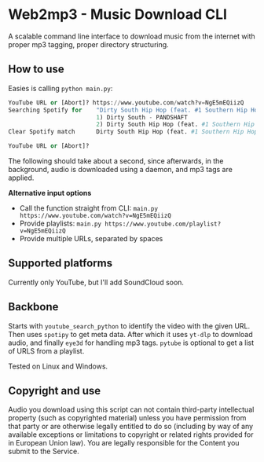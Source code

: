 # Web2mp3 - Music Download CLI

A scalable command line interface to download music from the internet with proper mp3 tagging, proper directory structuring.
## How to use

Easies is calling `python main.py`:

```python
YouTube URL or [Abort]? https://www.youtube.com/watch?v=NgE5mEQiizQ
Searching Spotify for    "Dirty South Hip Hop (feat. #1 Southern Hip Hop Music Instrumental) - Royalty Free Music - Topic"
                         1) Dirty South - PANDSHAFT
                         2) Dirty South Hip Hop (feat. #1 Southern Hip Hop Music Instrumental) - Royalty Free Music
Clear Spotify match      Dirty South Hip Hop (feat. #1 Southern Hip Hop Music Instrumental) - Royalty Free Music Instrumentals and Horror Soundscapes - Royalty Free Music

YouTube URL or [Abort]?
```

The following should take about a second, since afterwards, in the background, audio is downloaded using a daemon, and mp3 tags are applied.

**Alternative input options**

* Call the function straight from CLI: `main.py https://www.youtube.com/watch?v=NgE5mEQiizQ`
* Provide playlists: `main.py https://www.youtube.com/playlist?v=NgE5mEQiizQ`
* Provide multiple URLs, separated by spaces



## Supported platforms

Currently only YouTube, but I'll add SoundCloud soon.

## Backbone

Starts with `youtube_search_python` to identify the video with the given URL. Then uses `spotipy` to get meta data. After which it uses `yt-dlp` to download audio, and finally `eye3d` for handling mp3 tags. `pytube` is optional to get a list of URLS from a playlist. 

Tested on Linux and Windows.

## Copyright and use
Audio you download using this script can not contain third-party intellectual property (such as copyrighted material) unless you have permission from that party or are otherwise legally entitled to do so (including by way of any available exceptions or limitations to copyright or related rights provided for in European Union law). You are legally responsible for the Content you submit to the Service.     

